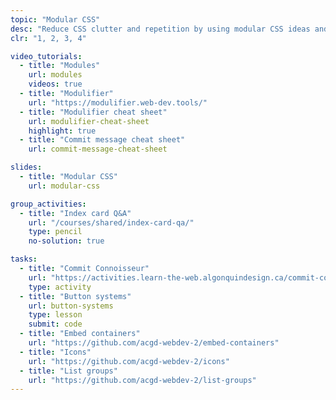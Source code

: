 ```yaml
---
topic: "Modular CSS"
desc: "Reduce CSS clutter and repetition by using modular CSS ideas and pre-built components."
clr: "1, 2, 3, 4"

video_tutorials:
  - title: "Modules"
    url: modules
    videos: true
  - title: "Modulifier"
    url: "https://modulifier.web-dev.tools/"
  - title: "Modulifier cheat sheet"
    url: modulifier-cheat-sheet
    highlight: true
  - title: "Commit message cheat sheet"
    url: commit-message-cheat-sheet

slides:
  - title: "Modular CSS"
    url: modular-css

group_activities:
  - title: "Index card Q&A"
    url: "/courses/shared/index-card-qa/"
    type: pencil
    no-solution: true

tasks:
  - title: "Commit Connoisseur"
    url: "https://activities.learn-the-web.algonquindesign.ca/commit-connoisseur/"
    type: activity
  - title: "Button systems"
    url: button-systems
    type: lesson
    submit: code
  - title: "Embed containers"
    url: "https://github.com/acgd-webdev-2/embed-containers"
  - title: "Icons"
    url: "https://github.com/acgd-webdev-2/icons"
  - title: "List groups"
    url: "https://github.com/acgd-webdev-2/list-groups"
---
```

